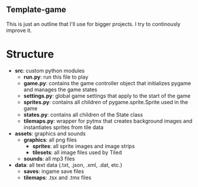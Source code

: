## Template-game

This is just an outline that I'll use for bigger projects. I try to continously improve it.


# Structure

- **src**: custom python modules
  - **run.py**: run this file to play
  - **game.py**: contains the game controller object that initializes pygame and manages the game states
  - **settings.py**: global game settings that apply to the start of the game
  - **sprites.py**: contains all children of pygame.sprite.Sprite used in the game
  - **states.py**: contains all children of the State class
  - **tilemaps.py**: wrapper for pytmx that creates background images and instantiates sprites from tile data 
- **assets**: graphics and sounds
  - **graphics**: all png files
     - **sprites**:  all sprite images and image strips
     - **tilesets**: all image files used by Tiled
  - **sounds**: all mp3 files
- **data**: all text data (.txt, .json, .xml, .dat, etc.)
  - **saves**: ingame save files
  - **tilemaps**: .tsx and .tmx files
